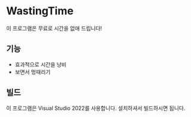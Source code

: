 # WastingTime
이 프로그램은 무료로 시간을 없애 드립니다!
## 기능
* 효과적으로 시간을 낭비
* 보면서 멍때리기
## 빌드
이 프로그램은 Visual Studio 2022를 사용합니다.
설치하셔서 빌드하시면 됩니다.
